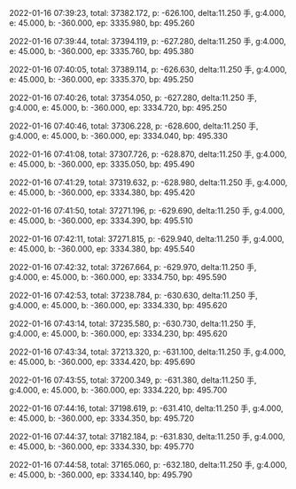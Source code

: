 2022-01-16 07:39:23, total: 37382.172, p: -626.100, delta:11.250 手, g:4.000, e: 45.000, b: -360.000, ep: 3335.980, bp: 495.260

2022-01-16 07:39:44, total: 37394.119, p: -627.280, delta:11.250 手, g:4.000, e: 45.000, b: -360.000, ep: 3335.760, bp: 495.380

2022-01-16 07:40:05, total: 37389.114, p: -626.630, delta:11.250 手, g:4.000, e: 45.000, b: -360.000, ep: 3335.370, bp: 495.250

2022-01-16 07:40:26, total: 37354.050, p: -627.280, delta:11.250 手, g:4.000, e: 45.000, b: -360.000, ep: 3334.720, bp: 495.250

2022-01-16 07:40:46, total: 37306.228, p: -628.600, delta:11.250 手, g:4.000, e: 45.000, b: -360.000, ep: 3334.040, bp: 495.330

2022-01-16 07:41:08, total: 37307.726, p: -628.870, delta:11.250 手, g:4.000, e: 45.000, b: -360.000, ep: 3335.050, bp: 495.490

2022-01-16 07:41:29, total: 37319.632, p: -628.980, delta:11.250 手, g:4.000, e: 45.000, b: -360.000, ep: 3334.380, bp: 495.420

2022-01-16 07:41:50, total: 37271.196, p: -629.690, delta:11.250 手, g:4.000, e: 45.000, b: -360.000, ep: 3334.390, bp: 495.510

2022-01-16 07:42:11, total: 37271.815, p: -629.940, delta:11.250 手, g:4.000, e: 45.000, b: -360.000, ep: 3334.380, bp: 495.540

2022-01-16 07:42:32, total: 37267.664, p: -629.970, delta:11.250 手, g:4.000, e: 45.000, b: -360.000, ep: 3334.750, bp: 495.590

2022-01-16 07:42:53, total: 37238.784, p: -630.630, delta:11.250 手, g:4.000, e: 45.000, b: -360.000, ep: 3334.330, bp: 495.620

2022-01-16 07:43:14, total: 37235.580, p: -630.730, delta:11.250 手, g:4.000, e: 45.000, b: -360.000, ep: 3334.230, bp: 495.620

2022-01-16 07:43:34, total: 37213.320, p: -631.100, delta:11.250 手, g:4.000, e: 45.000, b: -360.000, ep: 3334.420, bp: 495.690

2022-01-16 07:43:55, total: 37200.349, p: -631.380, delta:11.250 手, g:4.000, e: 45.000, b: -360.000, ep: 3334.220, bp: 495.700

2022-01-16 07:44:16, total: 37198.619, p: -631.410, delta:11.250 手, g:4.000, e: 45.000, b: -360.000, ep: 3334.350, bp: 495.720

2022-01-16 07:44:37, total: 37182.184, p: -631.830, delta:11.250 手, g:4.000, e: 45.000, b: -360.000, ep: 3334.330, bp: 495.770

2022-01-16 07:44:58, total: 37165.060, p: -632.180, delta:11.250 手, g:4.000, e: 45.000, b: -360.000, ep: 3334.140, bp: 495.790